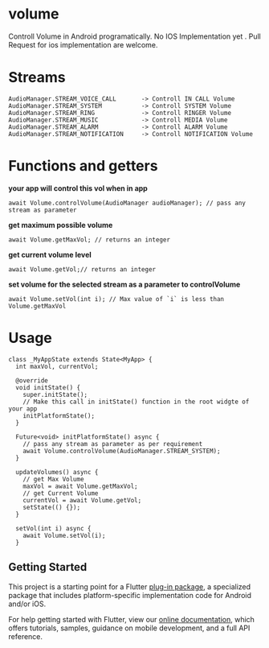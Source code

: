 # volume

Controll Volume in Android programatically.
No IOS Implementation yet . Pull Request for ios implementation are welcome.

# Streams
```
AudioManager.STREAM_VOICE_CALL       -> Controll IN CALL Volume
AudioManager.STREAM_SYSTEM           -> Controll SYSTEM Volume
AudioManager.STREAM_RING             -> Controll RINGER Volume
AudioManager.STREAM_MUSIC            -> Controll MEDIA Volume
AudioManager.STREAM_ALARM            -> Controll ALARM Volume
AudioManager.STREAM_NOTIFICATION     -> Controll NOTIFICATION Volume
```
# Functions and getters

**your app will control this vol when in app**

```await Volume.controlVolume(AudioManager audioManager); // pass any stream as parameter```

**get maximum possible volume**

```await Volume.getMaxVol; // returns an integer```

**get current volume level**

```await Volume.getVol;// returns an integer```

**set volume for the selected stream as a parameter to controlVolume**

```await Volume.setVol(int i); // Max value of `i` is less than Volume.getMaxVol```

# Usage
```
class _MyAppState extends State<MyApp> {
  int maxVol, currentVol;

  @override
  void initState() {
    super.initState();
    // Make this call in initState() function in the root widgte of your app
    initPlatformState();
  }

  Future<void> initPlatformState() async {
    // pass any stream as parameter as per requirement
    await Volume.controlVolume(AudioManager.STREAM_SYSTEM);
  }

  updateVolumes() async {
    // get Max Volume
    maxVol = await Volume.getMaxVol;
    // get Current Volume
    currentVol = await Volume.getVol;
    setState(() {});
  }

  setVol(int i) async {
    await Volume.setVol(i);
  }
```

## Getting Started

This project is a starting point for a Flutter
[plug-in package](https://flutter.io/developing-packages/),
a specialized package that includes platform-specific implementation code for
Android and/or iOS.

For help getting started with Flutter, view our 
[online documentation](https://flutter.io/docs), which offers tutorials, 
samples, guidance on mobile development, and a full API reference.

